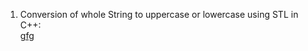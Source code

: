 1. Conversion of whole String to uppercase or lowercase using STL in C++:<br>
<a href="https://www.geeksforgeeks.org/conversion-whole-string-uppercase-lowercase-using-stl-c/">gfg</a>
